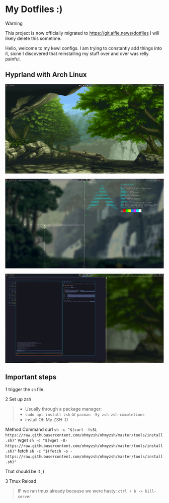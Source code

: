 # My Dotfiles :)

> [!WARNING]
> This project is now officially migrated to https://git.alfie.news/dotfiles
> I will likely delete this sometime.

Hello, welcome to my kewl configs. I am trying to constantly add things into it, sicne I discovered that reinstalling my stuff over and over was relly painful.

## Hyprland with Arch Linux

![Main](assets/20240405_13h57m15s_grim.png)

![Neofetch](assets/20240405_13h52m32s_grim.png)

![Normal](assets/20240405_13h56m05s_grim.png)

## Important steps

1 trigger the `sh` file.

2 Set up zsh
> - Usually through a package manager:
> - `sudo apt install zsh` or  `pacman -Sy zsh zsh-completions`
> - install Oh My ZSH :D

Method 	Command
curl 	`sh -c "$(curl -fsSL https://raw.githubusercontent.com/ohmyzsh/ohmyzsh/master/tools/install.sh)"`
wget 	`sh -c "$(wget -O- https://raw.githubusercontent.com/ohmyzsh/ohmyzsh/master/tools/install.sh)"`
fetch 	`sh -c "$(fetch -o - https://raw.githubusercontent.com/ohmyzsh/ohmyzsh/master/tools/install.sh)"`

That should be it ;)

3 Tmux Reload
> IF we ran tmux already because we were hasty: `ctrl + b -> kill-server`


